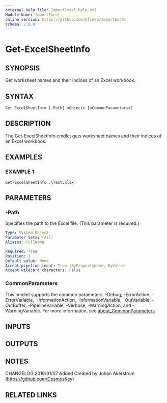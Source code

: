 ```yaml
---
external help file: ImportExcel-help.xml
Module Name: ImportExcel
online version: https://github.com/dfinke/ImportExcel
schema: 2.0.0
---
```


# Get-ExcelSheetInfo

## SYNOPSIS
Get worksheet names and their indices of an Excel workbook.

## SYNTAX

```
Get-ExcelSheetInfo [-Path] <Object> [<CommonParameters>]
```

## DESCRIPTION
The Get-ExcelSheetInfo cmdlet gets worksheet names and their indices of an Excel workbook.

## EXAMPLES

### EXAMPLE 1
```
Get-ExcelSheetInfo .\Test.xlsx
```

## PARAMETERS

### -Path
Specifies the path to the Excel file.
(This parameter is required.)

```yaml
Type: System.Object
Parameter Sets: (All)
Aliases: FullName

Required: True
Position: 1
Default value: None
Accept pipeline input: True (ByPropertyName, ByValue)
Accept wildcard characters: False
```

### CommonParameters
This cmdlet supports the common parameters: -Debug, -ErrorAction, -ErrorVariable, -InformationAction, -InformationVariable, -OutVariable, -OutBuffer, -PipelineVariable, -Verbose, -WarningAction, and -WarningVariable. For more information, see [about_CommonParameters](http://go.microsoft.com/fwlink/?LinkID=113216).

## INPUTS

## OUTPUTS

## NOTES
CHANGELOG 2016/01/07 Added Created by Johan Akerstrom (https://github.com/CosmosKey)

## RELATED LINKS
